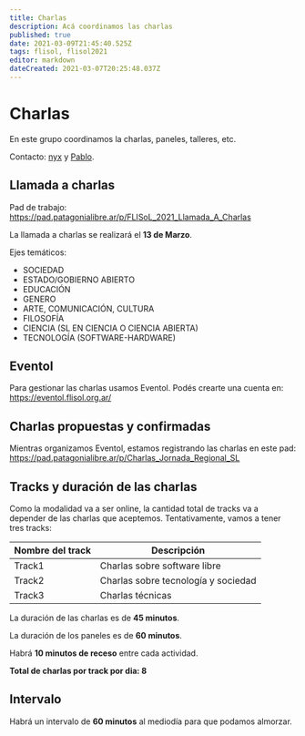 ```yaml
---
title: Charlas
description: Acá coordinamos las charlas
published: true
date: 2021-03-09T21:45:40.525Z
tags: flisol, flisol2021
editor: markdown
dateCreated: 2021-03-07T20:25:48.037Z
---
```


# Charlas

En este grupo coordinamos la charlas, paneles, talleres, etc.

Contacto: [nyx](https://t.me/matias_mi) y [Pablo](https://t.me/pkoro).

## Llamada a charlas

Pad de trabajo: https://pad.patagonialibre.ar/p/FLISoL_2021_Llamada_A_Charlas

La llamada a charlas se realizará el **13 de Marzo**. 

Ejes temáticos:

* SOCIEDAD
* ESTADO/GOBIERNO ABIERTO
* EDUCACIÓN
* GENERO
* ARTE, COMUNICACIÓN, CULTURA
* FILOSOFÍA
* CIENCIA (SL EN CIENCIA O CIENCIA ABIERTA)
* TECNOLOGÍA (SOFTWARE-HARDWARE)

## Eventol

Para gestionar las charlas usamos Eventol. Podés crearte una cuenta en: https://eventol.flisol.org.ar/

## Charlas propuestas y confirmadas

Mientras organizamos Eventol, estamos registrando las charlas en este pad: https://pad.patagonialibre.ar/p/Charlas_Jornada_Regional_SL

## Tracks y duración de las charlas

Como la modalidad va a ser online, la cantidad total de tracks va a depender de las charlas que aceptemos. Tentativamente, vamos a tener tres tracks:

| Nombre del track | Descripción
|------------------|------------
| Track1 | Charlas sobre software libre
| Track2 | Charlas sobre tecnología y sociedad
| Track3 | Charlas técnicas

La duración de las charlas es de **45 minutos**.

La duración de los paneles es de **60 minutos**.

Habrá **10 minutos de receso** entre cada actividad.

**Total de charlas por track por dia: 8**

## Intervalo

Habrá un intervalo de **60 minutos** al mediodía para que podamos almorzar.
